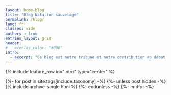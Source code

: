 ```yaml
---
layout: home-blog
title: "Blog Natation sauvetage"
permalink: /blog/
lang: fr
classes: wide
authors : true
entries_layout: grid
header: 
#   overlay_color: "#000"
intro: 
  - excerpt: "Ce blog est notre tribune et notre contribution au débat au sein de notre activité. Vous y trouverez des articles techniques, culturels et tous autres contenus dont nous estimons avoir leur place ici. Bonne lecture."
---
```


{% include feature_row id="intro" type="center" %}

{%- for post in site.tags[include.taxonomy] -%}
  {%- unless post.hidden -%}
    {% include archive-single.html %}
  {%- endunless -%}
{%- endfor -%}